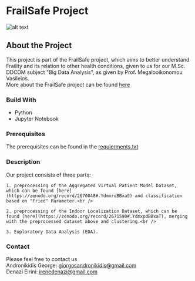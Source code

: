 # FrailSafe Project

![alt text](https://frailsafe-project.eu/images/frailsafe/news/frailsafe-logo-article.jpg)

## About the Project 

This project is part of the FrailSafe project, which aims to better understand Fraility and its relation to other health conditions, given to us for our M.Sc. DDCDM subject "Big Data Analysis", as given by Prof. Megalooikonomou Vasileios.  
More about the FrailSafe project can be found [here](https://frailsafe-project.eu/)

### Build With 
* Python 
* Jupyter Notebook 


### Prerequisites
The prerequisites can be found in the [requierments.txt](test.com)

### Description 
Our project consists of three parts: <br />

    1. preprocessing of the Aggregated Virtual Patient Model Dataset, which can be found [here](https://zenodo.org/record/2670048#.YdmxrdBBxaS) and classification based on "Fried" Parameter.<br />

    2. preprocessing of the Indoor Localization Dataset, which can be found [here](https://zenodo.org/record/2671590#.YdmxpdBBxaT), merging with the preprocessed dataset above and clustering.<br />

    3. Exploratory Data Analysis (EDA).

### Contact
Please feel free to contact us <br />
Andronikidis George: giorgosandronikidis@gmail.com <br />
Denazi Eirini: irenedenazi@gmail.com 



